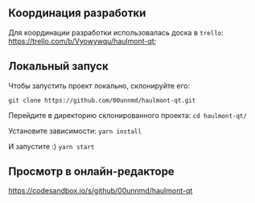 ## Координация разработки

Для координации разработки использовалась доска в `trello`: https://trello.com/b/Vyowywqu/haulmont-qt;


## Локальный запуск

Чтобы запустить проект локально, склонируйте его:

`git clone https://github.com/00unnmd/haulmont-qt.git`

Перейдите в директорию склонированного проекта: `cd haulmont-qt/`

Установите зависимости: `yarn install`

И запустите :) `yarn start`


## Просмотр в онлайн-редакторе

https://codesandbox.io/s/github/00unnmd/haulmont-qt
